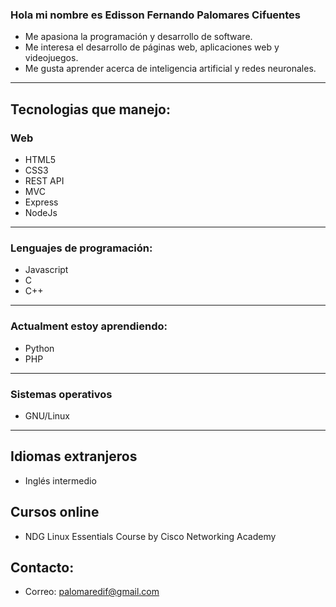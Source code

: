 ### Hola mi nombre es Edisson Fernando Palomares Cifuentes
- Me apasiona la programación y desarrollo de software.
- Me interesa el desarrollo de páginas web, aplicaciones web y videojuegos.
- Me gusta aprender acerca de inteligencia artificial y redes neuronales.
--- 
## Tecnologias que manejo:
### Web
- HTML5
- CSS3
- REST API
- MVC
- Express
- NodeJs
--- 
### Lenguajes de programación:
- Javascript
- C 
- C++
--- 

### Actualment estoy aprendiendo:
- Python
- PHP
--- 
### Sistemas operativos
- GNU/Linux
--- 
## Idiomas extranjeros
- Inglés intermedio

## Cursos online
- NDG Linux Essentials Course by Cisco Networking Academy

## Contacto:
- Correo: palomaredif@gmail.com

